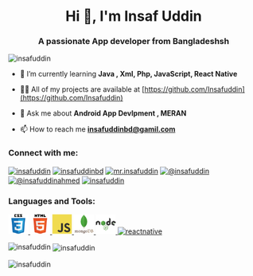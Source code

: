 <h1 align="center">Hi 👋, I'm Insaf Uddin</h1>
<h3 align="center">A passionate App developer from Bangladeshsh</h3>

<p align="left"> <img src="https://komarev.com/ghpvc/?username=insafuddin&label=Profile%20views&color=0e75b6&style=flat" alt="insafuddin" /> </p>

- 🌱 I’m currently learning **Java , Xml, Php, JavaScript, React Native**

- 👨‍💻 All of my projects are available at [https://github.com/Insafuddin](https://github.com/Insafuddin)

- 💬 Ask me about **Android App Devlpment , MERAN**

- 📫 How to reach me **insafuddinbd@gamil.com**

<h3 align="left">Connect with me:</h3>
<p align="left">
<a href="https://linkedin.com/in/insafuddin" target="blank"><img align="center" src="https://raw.githubusercontent.com/rahuldkjain/github-profile-readme-generator/master/src/images/icons/Social/linked-in-alt.svg" alt="insafuddin" height="30" width="40" /></a>
<a href="https://fb.com/insafuddinbd" target="blank"><img align="center" src="https://raw.githubusercontent.com/rahuldkjain/github-profile-readme-generator/master/src/images/icons/Social/facebook.svg" alt="insafuddinbd" height="30" width="40" /></a>
<a href="https://instagram.com/mr.insafuddin" target="blank"><img align="center" src="https://raw.githubusercontent.com/rahuldkjain/github-profile-readme-generator/master/src/images/icons/Social/instagram.svg" alt="mr.insafuddin" height="30" width="40" /></a>
<a href="https://hashnode.com/@insafuddin" target="blank"><img align="center" src="https://raw.githubusercontent.com/rahuldkjain/github-profile-readme-generator/master/src/images/icons/Social/hashnode.svg" alt="@insafuddin" height="30" width="40" /></a>
<a href="https://www.youtube.com/@insafuddinahmed" target="blank"><img align="center" src="https://raw.githubusercontent.com/rahuldkjain/github-profile-readme-generator/master/src/images/icons/Social/youtube.svg" alt="@insafuddinahmed" height="30" width="40" /></a>
<a href="https://www.leetcode.com/insafuddin" target="blank"><img align="center" src="https://raw.githubusercontent.com/rahuldkjain/github-profile-readme-generator/master/src/images/icons/Social/leet-code.svg" alt="insafuddin" height="30" width="40" /></a>
</p>

<h3 align="left">Languages and Tools:</h3>
<p align="left"> <a href="https://www.w3schools.com/css/" target="_blank" rel="noreferrer"> <img src="https://raw.githubusercontent.com/devicons/devicon/master/icons/css3/css3-original-wordmark.svg" alt="css3" width="40" height="40"/> </a> <a href="https://www.w3.org/html/" target="_blank" rel="noreferrer"> <img src="https://raw.githubusercontent.com/devicons/devicon/master/icons/html5/html5-original-wordmark.svg" alt="html5" width="40" height="40"/> </a> <a href="https://developer.mozilla.org/en-US/docs/Web/JavaScript" target="_blank" rel="noreferrer"> <img src="https://raw.githubusercontent.com/devicons/devicon/master/icons/javascript/javascript-original.svg" alt="javascript" width="40" height="40"/> </a> <a href="https://www.mongodb.com/" target="_blank" rel="noreferrer"> <img src="https://raw.githubusercontent.com/devicons/devicon/master/icons/mongodb/mongodb-original-wordmark.svg" alt="mongodb" width="40" height="40"/> </a> <a href="https://nodejs.org" target="_blank" rel="noreferrer"> <img src="https://raw.githubusercontent.com/devicons/devicon/master/icons/nodejs/nodejs-original-wordmark.svg" alt="nodejs" width="40" height="40"/> </a> <a href="https://reactnative.dev/" target="_blank" rel="noreferrer"> <img src="https://reactnative.dev/img/header_logo.svg" alt="reactnative" width="40" height="40"/> </a> </p>

<p><img align="left" src="https://github-readme-stats.vercel.app/api/top-langs?username=insafuddin&show_icons=true&locale=en&layout=compact" alt="insafuddin" /></p>

<p>&nbsp;<img align="center" src="https://github-readme-stats.vercel.app/api?username=insafuddin&show_icons=true&locale=en" alt="insafuddin" /></p>

<p><img align="center" src="https://github-readme-streak-stats.herokuapp.com/?user=insafuddin&" alt="insafuddin" /></p>
